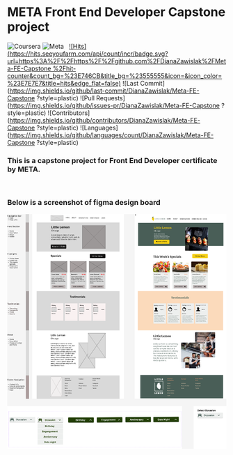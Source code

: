 # META Front End Developer Capstone project
![Coursera](https://img.shields.io/badge/Coursera-0747a6?style=flat&logo=coursera&logoColor=white)
![Meta](https://img.shields.io/badge/Meta-0668E1?style=flat&logo=meta&logoColor=white)
&nbsp;
[![Hits](https://hits.seeyoufarm.com/api/count/incr/badge.svg?url=https%3A%2F%2Fhttps%2F%2Fgithub.com%2FDianaZawislak%2FMeta-FE-Capstone
%2Fhit-counter&count_bg=%23E746CB&title_bg=%23555555&icon=&icon_color=%23E7E7E7&title=hits&edge_flat=false)](https://hits.seeyoufarm.com)
![Last Commit](https://img.shields.io/github/last-commit/DianaZawislak/Meta-FE-Capstone
?style=plastic)
![Pull Requests](https://img.shields.io/github/issues-pr/DianaZawislak/Meta-FE-Capstone
?style=plastic)
![Contributors](https://img.shields.io/github/contributors/DianaZawislak/Meta-FE-Capstone
?style=plastic)
![Languages](https://img.shields.io/github/languages/count/DianaZawislak/Meta-FE-Capstone
?style=plastic) 

### This is a capstone project for Front End Developer certificate by META.  
&nbsp; 


### Below is a screenshot of figma design board
![FigmaBoard](/screenshots/LittleLemonCapstone.png)

